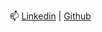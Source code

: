 

📫 [Linkedin](https://www.linkedin.com/in/maziyark/) | [Github](https://github.com/mzyrke)

<!---
- 👋 Hi, I’m @Maziyark
- 👀 I’m interested in ...
- 🌱 I’m currently learning ...
- 💞️ I’m looking to collaborate on ...
- 📫 How to reach me ...
Maziyark/Maziyark is a ✨ special ✨ repository because its `README.md` (this file) appears on your GitHub profile.
You can click the Preview link to take a look at your changes.
--->
